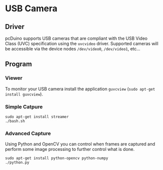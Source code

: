# USB Camera

## Driver

pcDuino supports USB cameras that are compliant with the USB Video Class (UVC) specification using the `uvcvideo` driver. Supported cameras will be accessible via the device nodes `/dev/video0`, `/dev/video1`, etc...

## Program

### Viewer

To monitor your USB camera install the application `guvcview` (`sudo apt-get install guvcview`). 

### Simple Catpure

    sudo apt-get install streamer
    ./bash.sh

### Advanced Capture

Using Python and OpenCV you can control when frames are captured and perform some image processing to further control what is done.

    sudo apt-get install python-opencv python-numpy
    ./python.py
